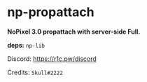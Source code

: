 # np-propattach

**NoPixel 3.0 propattach with server-side Full.**

**deps:** `np-lib`

Discord: https://r1c.pw/discord

Credits: `Skull#2222`
<!-- <p align="center">
  <img alig src=""/>
</p> -->
